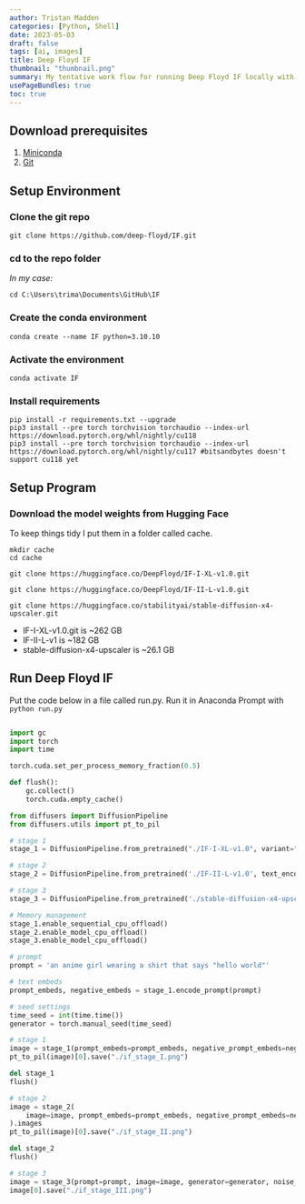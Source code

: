 ```yaml
---
author: Tristan Madden
categories: [Python, Shell]
date: 2023-05-03
draft: false
tags: [ai, images]
title: Deep Floyd IF
thumbnail: "thumbnail.png"
summary: My tentative work flow for running Deep Floyd IF locally with all safety features removed.
usePageBundles: true
toc: true
---
```


## Download prerequisites
1. [Miniconda](https://docs.conda.io/en/latest/miniconda.html)
2. [Git](https://git-scm.com/download/win)

## Setup Environment
### Clone the git repo

```Shell
git clone https://github.com/deep-floyd/IF.git
```

### cd to the repo folder
_In my case:_
```Shell
cd C:\Users\trima\Documents\GitHub\IF
```

### Create the conda environment
```Shell
conda create --name IF python=3.10.10
```

### Activate the environment
```Shell
conda activate IF
```

### Install requirements
```Shell
pip install -r requirements.txt --upgrade
pip3 install --pre torch torchvision torchaudio --index-url https://download.pytorch.org/whl/nightly/cu118
pip3 install --pre torch torchvision torchaudio --index-url https://download.pytorch.org/whl/nightly/cu117 #bitsandbytes doesn't support cu118 yet
```

## Setup Program

### Download the model weights from Hugging Face
To keep things tidy I put them in a folder called cache.
```Shell
mkdir cache
cd cache
```
```Shell
git clone https://huggingface.co/DeepFloyd/IF-I-XL-v1.0.git
```
```Shell
git clone https://huggingface.co/DeepFloyd/IF-II-L-v1.0.git
```
```Shell
git clone https://huggingface.co/stabilityai/stable-diffusion-x4-upscaler.git
```

* IF-I-XL-v1.0.git is ~262 GB
* IF-II-L-v1 is ~182 GB
* stable-diffusion-x4-upscaler is ~26.1 GB

## Run Deep Floyd IF
Put the code below in a file called run.py. Run it in Anaconda Prompt with `python run.py`
```Python

import gc
import torch
import time

torch.cuda.set_per_process_memory_fraction(0.5)

def flush():
    gc.collect()
    torch.cuda.empty_cache()

from diffusers import DiffusionPipeline
from diffusers.utils import pt_to_pil

# stage 1
stage_1 = DiffusionPipeline.from_pretrained("./IF-I-XL-v1.0", variant="fp16", torch_dtype=torch.float16, safety_checker=None)

# stage 2
stage_2 = DiffusionPipeline.from_pretrained('./IF-II-L-v1.0', text_encoder=None, variant="fp16", torch_dtype=torch.float16, safety_checker=None)

# stage 3
stage_3 = DiffusionPipeline.from_pretrained('./stable-diffusion-x4-upscaler', torch_dtype=torch.float16, safety_checker=None)

# Memory management
stage_1.enable_sequential_cpu_offload()
stage_2.enable_model_cpu_offload()
stage_3.enable_model_cpu_offload()

# prompt
prompt = 'an anime girl wearing a shirt that says "hello world"'

# text embeds
prompt_embeds, negative_embeds = stage_1.encode_prompt(prompt)

# seed settings
time_seed = int(time.time())
generator = torch.manual_seed(time_seed)

# stage 1
image = stage_1(prompt_embeds=prompt_embeds, negative_prompt_embeds=negative_embeds, generator=generator, output_type="pt").images
pt_to_pil(image)[0].save("./if_stage_I.png")

del stage_1
flush()

# stage 2
image = stage_2(
    image=image, prompt_embeds=prompt_embeds, negative_prompt_embeds=negative_embeds, generator=generator, output_type="pt"
).images
pt_to_pil(image)[0].save("./if_stage_II.png")

del stage_2
flush()

# stage 3
image = stage_3(prompt=prompt, image=image, generator=generator, noise_level=100).images
image[0].save("./if_stage_III.png")
```


